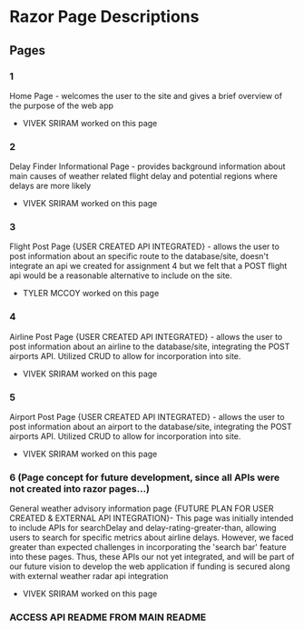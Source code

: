 # **Razor Page Descriptions**

## Pages

### 1
Home Page - welcomes the user to the site and gives a brief overview of the purpose of the web app
* VIVEK SRIRAM worked on this page
  
### 2
Delay Finder Informational Page - provides background information about main causes of weather related flight delay and potential regions where delays are more likely
* VIVEK SRIRAM worked on this page

### 3
Flight Post Page {USER CREATED API INTEGRATED} - allows the user to post information about an specific route to the database/site, doesn't integrate an api we created for assignment 4 but we felt that a POST flight api would be a reasonable alternative to include on the site.
* TYLER MCCOY worked on this page

### 4
Airline Post Page {USER CREATED API INTEGRATED} - allows the user to post information about an airline to the database/site, integrating the POST airports API. Utilized CRUD to allow for incorporation into site.
* VIVEK SRIRAM worked on this page
  
### 5
Airport Post Page {USER CREATED API INTEGRATED} - allows the user to post information about an airport to the database/site, integrating the POST airports API. Utilized CRUD to allow for incorporation into site.
* VIVEK SRIRAM worked on this page
  
### 6 (Page concept for future development, since all APIs were not created into razor pages...)

General weather advisory information page {FUTURE PLAN FOR USER CREATED & EXTERNAL API INTEGRATION}- This page was initially intended to include APIs for searchDelay and delay-rating-greater-than, allowing users to search for specific metrics about airline delays. However, we faced greater than expected challenges in incorporating the 'search bar' feature into these pages. Thus, these APIs our not yet integrated, and will be part of our future vision to develop the web application if funding is secured along with external weather radar api integration
* VIVEK SRIRAM worked on this page

### ACCESS API README FROM MAIN README
